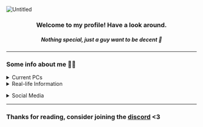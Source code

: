 ![Untitled](https://github.com/Scarlaid/Scarlaid/assets/90851437/c089fe1a-3879-47d3-9e1b-29ab7f4f62e3)
###
<h3 align="center">Welcome to my profile! Have a look around.</h3>
<h5 align="center">Nothing special, just a guy want to be decent 🤙</h5>

____________

### Some info about me 👀🔪
<details><summary>Current PCs</summary>
<p>

🖥 My Small Workstation 
- Intel® Xeon® CPU E3-1241 v3 @ 3.50GHz > 3.80Ghz | 4c/8t 
- KINGSTON (KVR16N11S8/4) 8GB (2x4GB) DDR3 1600MHz
- Vaseky V800 240GB SATA3 
- Western Digital WD20PURX-64P6ZY0 - 2TB 5.4K RPM 64MB Cache SATA 3.5" 
- SAMSUNG HD161GJ 160GB 32MB Cache SATA 3.5"
- NVIDIA GeForce GTX 1050Ti OC 4GB GDDR5 (Samsung)
- KENOO Mini Tower Case

💻 My Laptop
- AMD Ryzen™ 7 6800H - Radeon 680M @ 3.2Ghz (Up to 4.7Ghz), 8 Core(s), 16 Logical Processor(s)
- MICRON 32GB DDR5 4800Mhz SO-DIMM (16x2)
- SAMSUNG 512GB M.2 NVMe™ PCIe® Gen4 + SAMSUNG 1TB M.2 MVMe NVMe™ PCIe® Gen4
- Kingston NV2 1TB M.2 PCIe Gen4 x4 NVMe SNV2S/1000G
- NVIDIA®GeForce RTX™3050 Laptop GPU 4GB VRAM GDDR6
- A $3 laptop stand

🎧 Gears
- HyperX Stinger Core 7.1 (Blue)
- ZIFRIEND ZA68 | MZ Z1 Switches +  Coral Sea XDA Keycaps | Lubed + Foamed
- Mchose A5 Pro 4k Wireless
- HUION H430P Drawing Tablet 
- TWS Moondrop Space Travel + Leather case
- Logitech M220 Silent Wireless
- Motospeed K2 2-switch Keypad

📱 Phones
- Iphone 6 Plus 16GB (Gold)
- VSMART Live 4 4/64GB (Teal)

</p>
</details>
<details><summary>Real-life Information</summary>
<p>

- `🎮`⠀I enjoy any adverturing game (genre) so much that such spent me up to days playing a single game.
  - **Notable games:** Terraria, Minecraft, Starbound, A Hat In Time
- `🕹`⠀Former Co-Owner of [ThiccSMP](https://thiccsmp.qtpc.tech), was associated with [QuanTrieuPCYT](https://github.com/QuanTrieuPCYT)
- `⭐`⠀I live in Hanoi, Vietnam
- `🏫`⠀Twenty-two years old, as a **Senior** in [VNU - International School](http://www.is.vnu.edu.vn/en/)
- `💻` Amateur in Javascript/HTML, trying to learn C#/C++ for studies
- `👽` Decent in **Optimizing, mainly [Minecraft](https://github.com/Scarlaid/P-QoL)** and Windows Manipulation

</p>
</details>

</p>
</details>
<details><summary>Social Media</summary>
<p>

- [Discord](https://discord.gg/sJ9NQprExv)
- [Facebook](https://facebook.com/vinhkothap)
- [Youtube](https://www.youtube.com/channel/UCgyTPibT46MVZq4bY5vE9PQ)
- [Others](https://neuro2.carrd.co/)
</p>
</details>

___________

### Thanks for reading, consider joining the [discord](https://discord.gg/sJ9NQprExv) <3
